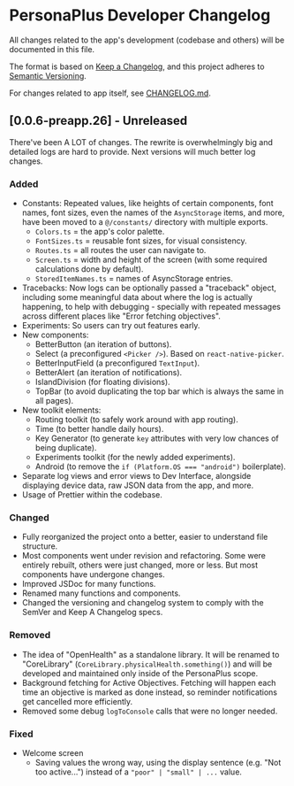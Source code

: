 # PersonaPlus Developer Changelog

All changes related to the app's development (codebase and others) will be documented in this file.

The format is based on [Keep a Changelog](https://keepachangelog.com/en/1.1.0/),
and this project adheres to [Semantic Versioning](https://semver.org/spec/v2.0.0.html).

For changes related to app itself, see [CHANGELOG.md](CHANGELOG.md).

## [0.0.6-preapp.26] - Unreleased

There've been A LOT of changes. The rewrite is overwhelmingly big and detailed logs are hard to provide. Next versions will much better log changes.

### Added

- Constants: Repeated values, like heights of certain components, font names, font sizes, even the names of the `AsyncStorage` items, and more, have been moved to a `@/constants/` directory with multiple exports.
  - `Colors.ts` = the app's color palette.
  - `FontSizes.ts` = reusable font sizes, for visual consistency.
  - `Routes.ts` = all routes the user can navigate to.
  - `Screen.ts` = width and height of the screen (with some required calculations done by default).
  - `StoredItemNames.ts` = names of AsyncStorage entries.
- Tracebacks: Now logs can be optionally passed a "traceback" object, including some meaningful data about where the log is actually happening, to help with debugging - specially with repeated messages across different places like "Error fetching objectives".
- Experiments: So users can try out features early.
- New components:
  - BetterButton (an iteration of buttons).
  - Select (a preconfigured `<Picker />`). Based on `react-native-picker`.
  - BetterInputField (a preconfigured `TextInput`).
  - BetterAlert (an iteration of notifications).
  - IslandDivision (for floating divisions).
  - TopBar (to avoid duplicating the top bar which is always the same in all pages).
- New toolkit elements:
  - Routing toolkit (to safely work around with app routing).
  - Time (to better handle daily hours).
  - Key Generator (to generate `key` attributes with very low chances of being duplicate).
  - Experiments toolkit (for the newly added experiments).
  - Android (to remove the `if (Platform.OS === "android")` boilerplate).
- Separate log views and error views to Dev Interface, alongside displaying device data, raw JSON data from the app, and more.
- Usage of Prettier within the codebase.

### Changed

- Fully reorganized the project onto a better, easier to understand file structure.
- Most components went under revision and refactoring. Some were entirely rebuilt, others were just changed, more or less. But most components have undergone changes.
- Improved JSDoc for many functions.
- Renamed many functions and components.
- Changed the versioning and changelog system to comply with the SemVer and Keep A Changelog specs.

### Removed

- The idea of "OpenHealth" as a standalone library. It will be renamed to "CoreLibrary" (`CoreLibrary.physicalHealth.something()`) and will be developed and maintained only inside of the PersonaPlus scope.
- Background fetching for Active Objectives. Fetching will happen each time an objective is marked as done instead, so reminder notifications get cancelled more efficiently.
- Removed some debug `logToConsole` calls that were no longer needed.

### Fixed

- Welcome screen
  - Saving values the wrong way, using the display sentence (e.g. "Not too active...") instead of a `"poor" | "small" | ...` value.
